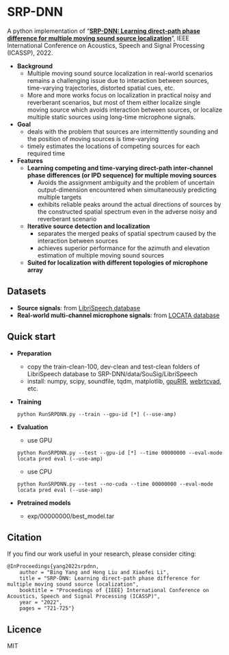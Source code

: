 # SRP-DNN
A python implementation of “**<a href="https://ieeexplore.ieee.org/document/9746624" target="_blank">SRP-DNN: Learning direct-path phase difference for multiple moving sound source localization</a>**”, IEEE International Conference on Acoustics, Speech and Signal Processing (ICASSP), 2022.

+ **Background**
  - Multiple moving sound source localization in real-world scenarios remains a challenging issue due to interaction between sources, time-varying trajectories, distorted spatial cues, etc. 
  - More and more works focus on localization in practical noisy and reverberant scenarios, but most of them either localize single moving source which avoids interaction between sources, or localize multiple static sources using long-time microphone signals.
+ **Goal**
  - deals with the problem that sources are intermittently sounding and the position of moving sources is time-varying
  - timely estimates the locations of competing sources for each required time
+ **Features** 
  - **Learning competing and time-varying direct-path inter-channel phase differences (or IPD sequence) for multiple moving sources**
    - Avoids the assignment ambiguity and the problem of uncertain output-dimension encountered when simultaneously predicting multiple targets
    - exhibits reliable peaks around the actual directions of sources by the constructed spatial spectrum even in the adverse noisy and reverberant scenario
  - **Iterative source detection and localization**
    - separates the merged peaks of spatial spectrum caused by the interaction between sources
    - achieves superior performance for the azimuth and elevation estimation of multiple moving sound sources
  - **Suited for localization with different topologies of microphone array**
        

## Datasets
+ **Source signals**: from <a href="http://www.openslr.org/12/" target="_blank">LibriSpeech database</a> 
+ **Real-world multi-channel microphone signals**: from <a href="https://www.locata.lms.tf.fau.de/datasets/" target="_blank">LOCATA database</a> 
  
## Quick start
+ **Preparation**
  - copy the train-clean-100, dev-clean and test-clean folders of LibriSpeech database to SRP-DNN/data/SouSig/LibriSpeech
  - install: numpy, scipy, soundfile, tqdm, matplotlib, <a href="https://github.com/DavidDiazGuerra/gpuRIR" target="_blank">gpuRIR</a>, <a href="https://github.com/wiseman/py-webrtcvad" target="_blank">webrtcvad</a>, etc.
 
+ **Training**
  ```
  python RunSRPDNN.py --train --gpu-id [*] (--use-amp)
  ```
+ **Evaluation**
  - use GPU
  ```
  python RunSRPDNN.py --test --gpu-id [*] --time 00000000 --eval-mode locata pred eval (--use-amp)
  ```
  - use CPU
  ```
  python RunSRPDNN.py --test --no-cuda --time 00000000 --eval-mode locata pred eval (--use-amp)
  ```
+ **Pretrained models**
  - exp/00000000/best_model.tar 

## Citation
If you find our work useful in your research, please consider citing:
```
@InProceedings{yang2022srpdnn,
    author = "Bing Yang and Hong Liu and Xiaofei Li",
    title = "SRP-DNN: Learning direct-path phase difference for multiple moving sound source localization",
    booktitle = "Proceedings of {IEEE} International Conference on Acoustics, Speech and Signal Processing (ICASSP)",
    year = "2022",
    pages = "721-725"}
```

## Licence
MIT
